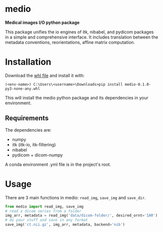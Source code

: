 # medio

**Medical images I/O python package**

This package unifies the io engines of itk, nibabel, and pydicom packages in a simple and comprehensive interface.
It includes translation between the metadata conventions, reorientations, affine matrix computation.

# Installation
Download the [whl file](/uploads/91bec50735e83a99cbfffcd0e53371bb/medio-0.1.0-py3-none-any.whl)
and install it with:
```
(<env-name>) C:\Users\<username>\Downloads>pip install medio-0.1.0-py3-none-any.whl
```
This will install the medio python package and its dependencies in your environment.

## Requirements
The dependencies are:
- numpy
- itk (itk-io, itk-filtering)
- nibabel
- pydicom + dicom-numpy

A conda environment .yml file is in the project's root.

# Usage
There are 3 main functions in medio: `read_img`, `save_img` and `save_dir`.
```python
from medio import read_img, save_img
# read a dicom series from a folder
img_arr, metadata = read_img('data/dicom-folder/', desired_ornt='IAR')
# do your stuff and save in any format
save_img('ct.nii.gz', img_arr, metadata, backend='nib')
```
